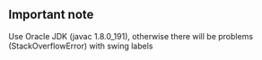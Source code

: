 

## Important note

Use Oracle JDK (javac 1.8.0_191), otherwise there will be problems (StackOverflowError) with swing labels
